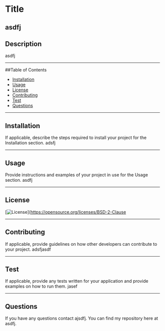 
  # Title
  asdfj
---
  ## Description
  asdfj

---
  ##Table of Contents
  - [Installation](#installation)
  - [Usage](#usage)
  - [License](#license)
  - [Contributing](#contributing)
  - [Test](#test)
  - [Questions](#questions)

---
## Installation
If applicable, describe the steps required to install your project for the Installation section.
adsfj

---
 ## Usage  
 Provide instructions and examples of your project in use for the Usage section.
asdfj

 ---
  ## License
  [![License](https://img.shields.io/badge/License-BSD_2--Clause-orange.svg)](https://opensource.org/licenses/BSD-2-Clause 

---
  ## Contributing
  If applicable, provide guidelines on how other developers can contribute to your project.
  adsfjasdf

---
## Test
If applicable, provide any tests written for your application and provide examples on how to run them.
jasef

---
  ## Questions
 If you have any questions contact ajsdfj. You can find my repository here at asdfj.
